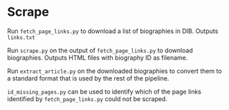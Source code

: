 # Scrape

Run `fetch_page_links.py` to download a list of biographies in DIB.  Outputs `links.txt`

Run `scrape.py` on the output of `fetch_page_links.py` to download biographies. Outputs HTML files with biography ID as filename.

Run `extract_article.py` on the downloaded biographies to convert them to a standard format that is used by the rest of the pipeline.

`id_missing_pages.py` can be used to identify which of the page links identified by `fetch_page_links.py` could not be scraped.